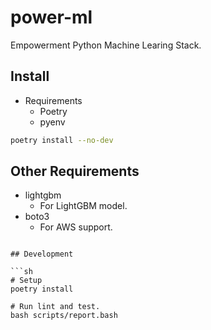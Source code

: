 # power-ml

Empowerment Python Machine Learing Stack.

## Install

* Requirements
   * Poetry
   * pyenv

```sh
poetry install --no-dev
```

## Other Requirements

* lightgbm
   * For LightGBM model.
* boto3
   * For AWS support.
```

## Development

```sh
# Setup
poetry install

# Run lint and test.
bash scripts/report.bash
```
